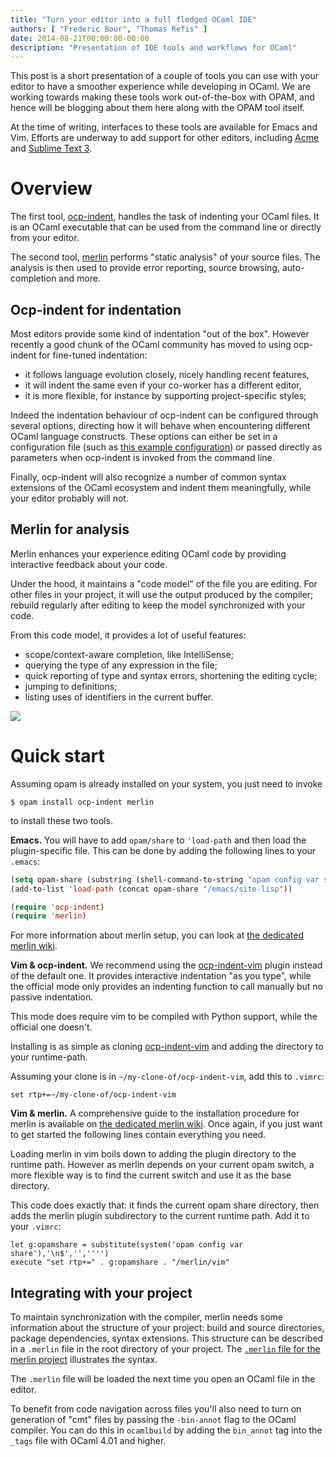 ```yaml
---
title: "Turn your editor into a full fledged OCaml IDE"
authors: [ "Frederic Bour", "Thomas Refis" ]
date: 2014-08-21T00:00:00-00:00
description: "Presentation of IDE tools and workflows for OCaml"
---
```


This post is a short presentation of a couple of tools you can use with your
editor to have a smoother experience while developing in OCaml.  We are working
towards making these tools work out-of-the-box with OPAM, and hence will be
blogging about them here along with the OPAM tool itself.

At the time of writing, interfaces to these tools are available for
Emacs and Vim.  Efforts are underway to add support for other editors,
including [Acme](https://github.com/raphael-proust/merlin-acme) and
[Sublime Text 3](https://github.com/def-lkb/sublime-text-merlin).

# Overview

The first tool, [ocp-indent](http://www.typerex.org/ocp-indent.html),
handles the task of indenting your OCaml files.  It is an OCaml executable that
can be used from the command line or directly from your editor.

The second tool, [merlin](http://the-lambda-church.github.io/merlin/) performs
"static analysis" of your source files.  The analysis is then used to provide error reporting, source
browsing, auto-completion and more.

## Ocp-indent for indentation

Most editors provide some kind of indentation "out of the box".
However recently a good chunk of the OCaml community has moved to using
ocp-indent for fine-tuned indentation:

- it follows language evolution closely, nicely handling recent features,
- it will indent the same even if your co-worker has a different editor,
- it is more flexible, for instance by supporting project-specific styles;

Indeed the indentation behaviour of ocp-indent can be configured through several
options, directing how it will behave when encountering different OCaml language constructs.
These options can either be set in a configuration file (such as 
[this example configuration](https://github.com/OCamlPro/ocp-indent/blob/master/.ocp-indent))
or passed directly as parameters when ocp-indent is invoked from the command line. 

Finally, ocp-indent will also recognize a number of common syntax extensions of the
OCaml ecosystem and indent them meaningfully, while your editor probably will not.

## Merlin for analysis

Merlin enhances your experience editing OCaml code by providing interactive
feedback about your code.

Under the hood, it maintains a "code model" of the file you are editing.  For
other files in your project, it will use the output produced by the compiler;
rebuild regularly after editing to keep the model synchronized with your code.

From this code model, it provides a lot of useful features: 

- scope/context-aware completion, like IntelliSense;
- querying the type of any expression in the file;
- quick reporting of type and syntax errors, shortening the editing cycle;
- jumping to definitions;
- listing uses of identifiers in the current buffer.

![](turn-your-editor-into-an-ocaml-ide-merlin.png)

# Quick start

Assuming opam is already installed on your system, you just need to invoke

    $ opam install ocp-indent merlin

to install these two tools.

**Emacs.** You will have to add `opam/share` to `'load-path` and then load the plugin-specific
file.  This can be done by adding the following lines to your `.emacs`:

```lisp
(setq opam-share (substring (shell-command-to-string "opam config var share 2> /dev/null") 0 -1))
(add-to-list 'load-path (concat opam-share "/emacs/site-lisp"))

(require 'ocp-indent)
(require 'merlin)
```

For more information about merlin setup, you can look at
[the dedicated merlin wiki](https://github.com/the-lambda-church/merlin/wiki).

**Vim & ocp-indent.**  We recommend using the
[ocp-indent-vim](https://github.com/def-lkb/ocp-indent-vim) plugin instead of
the default one. It provides interactive indentation "as you type", while the
official mode only provides an indenting function to call manually but
no passive indentation.

This mode does require vim to be compiled with Python support, while the
official one doesn't.

Installing is as simple as cloning
[ocp-indent-vim](https://github.com/def-lkb/ocp-indent-vim) and adding the
directory to your runtime-path.

Assuming your clone is in `~/my-clone-of/ocp-indent-vim`, add this to `.vimrc`:

```viml
set rtp+=~/my-clone-of/ocp-indent-vim
```

**Vim & merlin.**  A comprehensive guide to the installation procedure for
merlin is available on [the dedicated
merlin wiki](https://github.com/the-lambda-church/merlin/wiki).  Once again, if you
just want to get started the following lines contain everything you need.

Loading merlin in vim boils down to adding the plugin directory to the
runtime path. However as merlin depends on your current opam switch, a more
flexible way is to find the current switch and use it as the base directory.

This code does exactly that: it finds the current opam share directory, then adds
the merlin plugin subdirectory to the current runtime path. Add it to your `.vimrc`:

```viml
let g:opamshare = substitute(system('opam config var share'),'\n$','','''')
execute "set rtp+=" . g:opamshare . "/merlin/vim"
```

## Integrating with your project

To maintain synchronization with the compiler, merlin needs some information
about the structure of your project: build and source directories, package
dependencies, syntax extensions.  This structure can be described in a `.merlin` file in the root directory of your project.
The [`.merlin` file for the merlin project](https://github.com/the-lambda-church/merlin/blob/master/.merlin) illustrates the syntax.

The `.merlin` file will be loaded the next time you open an OCaml file in the editor.

To benefit from code navigation across files you'll also need to turn on
generation of "cmt" files by passing the `-bin-annot` flag to the OCaml
compiler.  You can do this in `ocamlbuild` by adding the `bin_annot` tag
into the `_tags` file with OCaml 4.01 and higher.
